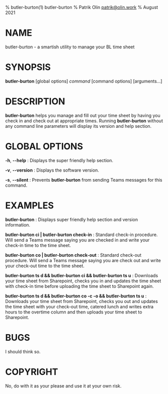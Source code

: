 % butler-burton(1) butler-burton
% Patrik Olin <patrik@olin.work>
% August 2021

# NAME

butler-burton - a smartish utility to manage your BL time sheet

# SYNOPSIS

**butler-burton** [global options] _command_ [command options] [arguments...]

# DESCRIPTION

**butler-burton** helps you manage and fill out your time sheet by having you
check in and check out at appropriate times. Running **butler-burton** without any
command line parameters will display its version and help section.

# GLOBAL OPTIONS

**-h**, **--help**
: Displays the super friendly help section.

**-v**, **--version**
: Displays the software version.

**-s**, **--silent**
: Prevents **butler-burton** from sending Teams messages for this command.

# EXAMPLES

**butler-burton**
: Displays super friendly help section and version information.

**butler-burton ci | butler-burton check-in**
: Standard check-in procedure. Will send a Teams message saying you are checked in and write your check-in time to the time sheet.

**butler-burton co | butler-burton check-out**
: Standard check-out procedure. Will send a Teams message saying you are check out and write your check-out time to the time sheet.

**butler-burton ts d && butler-burton ci && butler-burton ts u**
: Downloads your time sheet from Sharepoint, checks you in and updates the time sheet with check-in time before uploading the time sheet to Sharepoint again.

**butler-burton ts d && butler-burton co -c -o && butler-burton ts u**
: Downloads your time sheet from Sharepoint, checks you out and updates the time sheet with your check-out time, catered lunch and writes extra hours to the overtime column and then uploads your time sheet to Sharepoint.

# BUGS

I should think so.

# COPYRIGHT

No, do with it as your please and use it at your own risk.
